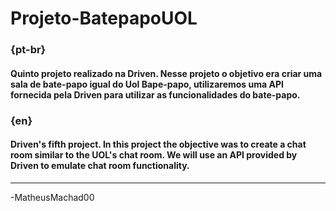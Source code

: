 # Projeto-BatepapoUOL

### {pt-br}
#### Quinto projeto realizado na Driven. Nesse projeto o objetivo era criar uma sala de bate-papo igual do Uol Bape-papo, utilizaremos uma API fornecida pela Driven para utilizar as funcionalidades do bate-papo.

### {en}
#### Driven's fifth project. In this project the objective was to create a chat room similar to the UOL's chat room. We will use an API provided by Driven to emulate chat room functionality.
--------------------------------------------------------------------------
-MatheusMachad00
